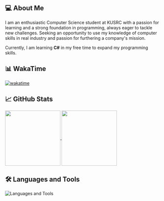 ## 💻 About Me
I am an enthusiastic Computer Science student at KUSRC with a passion for learning and a strong foundation in programming, always eager to tackle new challenges. Seeking an opportunity to use my knowledge of computer
 skills in real industry and passion for furthering a company's mission.

 Currently, I am learning **C#** in my free time to expand my programming skills.

## 📊 WakaTime

[![wakatime](https://wakatime.com/badge/user/acfe274f-19b7-4254-bbc1-938512580640.svg)](https://wakatime.com/@acfe274f-19b7-4254-bbc1-938512580640)

## 📈 GitHub Stats
<div > <a href="https://github.com/anuraghazra/github-readme-stats"> <img height=180 align="center" src="https://github-readme-stats.vercel.app/api?username=prxsss&show_icons=true&theme=tokyonight" /> </a> <a href="https://github.com/anuraghazra/convoychat"> <img height=180 align="center" src="https://github-readme-stats.vercel.app/api/top-langs?username=prxsss&layout=compact&langs_count=8&card_width=320&theme=tokyonight" /> </a> </div>

## 🛠️ Languages and Tools
<img src="https://go-skill-icons.vercel.app/api/icons?i=javascript,python,java,dart,c,cpp,cs,react,nextjs,vue,tailwind,pinia,zustand,nodejs,express,fastapi,flutter,mongodb,postgres,git,github,vim,postman,powershell" alt="Languages and Tools" />
